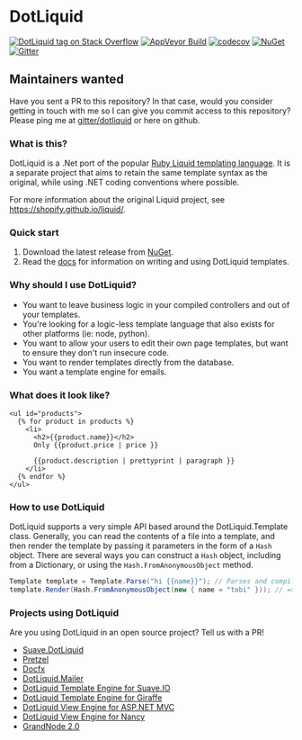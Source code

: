 ﻿# DotLiquid

[![DotLiquid tag on Stack Overflow](https://img.shields.io/badge/stackoverflow-dotliquid-orange.svg)](https://stackoverflow.com/questions/tagged/dotliquid)
[![AppVeyor Build](https://ci.appveyor.com/api/projects/status/xlev396hlh37s3to/branch/master?svg=true)](https://ci.appveyor.com/project/microalps/dotliquid/branch/master)
[![codecov](https://codecov.io/gh/dotliquid/dotliquid/branch/master/graph/badge.svg)](https://codecov.io/gh/dotliquid/dotliquid)
[![NuGet](https://img.shields.io/nuget/v/dotliquid.svg)](https://www.nuget.org/packages/dotliquid)
[![Gitter](https://badges.gitter.im/Join%20Chat.svg)](https://gitter.im/dotliquid/dotliquid?utm_source=badge&utm_medium=badge&utm_campaign=pr-badge&utm_content=badge)

## Maintainers wanted

Have you sent a PR to this repository? In that case, would you consider getting
in touch with me so I can give you commit access to this repository? Please ping
me at [gitter/dotliquid](https://gitter.im/dotliquid/dotliquid) or here on
github.

### What is this?

DotLiquid is a .Net port of the popular [Ruby Liquid templating
language](https://shopify.github.io/liquid/). It is a separate project that aims to
retain the same template syntax as the original, while using .NET coding
conventions where possible.

For more information about the original Liquid project, see
<https://shopify.github.io/liquid/>.

### Quick start

1. Download the latest release from [NuGet](https://www.nuget.org/packages/dotliquid).
2. Read the [docs](//github.com/dotliquid/dotliquid/wiki) for information
   on writing and using DotLiquid templates.

### Why should I use DotLiquid?

* You want to leave business logic in your compiled controllers and out of your templates.
* You're looking for a logic-less template language that also exists for other platforms (ie: node, python).
* You want to allow your users to edit their own page templates, but want to
  ensure they don't run insecure code.
* You want to render templates directly from the database.
* You want a template engine for emails.

### What does it look like?

``` liquid
<ul id="products">
  {% for product in products %}
    <li>
      <h2>{{product.name}}</h2>
      Only {{product.price | price }}

      {{product.description | prettyprint | paragraph }}
    </li>
  {% endfor %}
</ul>
```

### How to use DotLiquid

DotLiquid supports a very simple API based around the DotLiquid.Template class.
Generally, you can read the contents of a file into a template, and then render
the template by passing it parameters in the form of a `Hash` object. There are
several ways you can construct a `Hash` object, including from a Dictionary, or
using the `Hash.FromAnonymousObject` method.

```c#
Template template = Template.Parse("hi {{name}}"); // Parses and compiles the template
template.Render(Hash.FromAnonymousObject(new { name = "tobi" })); // => "hi tobi"
```

### Projects using DotLiquid

Are you using DotLiquid in an open source project? Tell us with a PR!

 - [Suave.DotLiquid](https://github.com/SuaveIO/suave#introduction)
 - [Pretzel](https://github.com/Code52/Pretzel)
 - [Docfx](https://github.com/dotnet/docfx)
 - [DotLiquid.Mailer](https://github.com/miseeger/DotLiquid.Mailer)
 - [DotLiquid Template Engine for Suave.IO](https://www.nuget.org/packages/Suave.DotLiquid/)
 - [DotLiquid Template Engine for Giraffe](https://github.com/giraffe-fsharp/Giraffe.DotLiquid)
 - [DotLiquid View Engine for ASP.NET MVC](https://www.nuget.org/packages/DotLiquid.ViewEngine)
 - [DotLiquid View Engine for Nancy](https://www.nuget.org/packages/Nancy.Viewengines.DotLiquid)
 - [GrandNode 2.0](https://github.com/grandnode/grandnode2)
